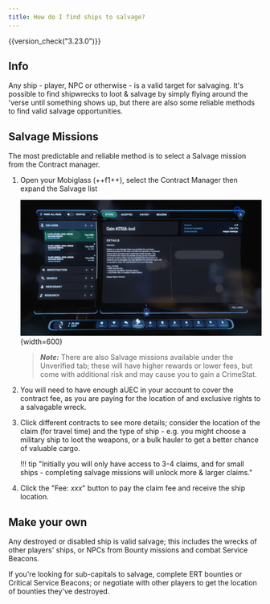 ```yaml
---
title: How do I find ships to salvage?
---
```


{{version_check("3.23.0")}}

## Info

Any ship - player, NPC or otherwise - is a valid target for salvaging. It's
possible to find shipwrecks to loot & salvage by simply flying around the
'verse until something shows up, but there are also some reliable methods to
find valid salvage opportunities.

## Salvage Missions

The most predictable and reliable method is to select a Salvage mission from the
Contract manager.

1. Open your Mobiglass (++f1++), select the Contract Manager then expand the
Salvage list

    ![Salvage Contract](./images/salvage-contract.jpg){width=600}

    > ***Note:*** There are also Salvage missions available under the Unverified
    tab; these will have higher rewards or lower fees, but come with additional
    risk and may cause you to gain a CrimeStat.

2. You will need to have enough aUEC in your account to cover the contract fee,
as you are paying for the location of and exclusive rights to a salvagable
wreck.

3. Click different contracts to see more details; consider the location of the
claim (for travel time) and the type of ship - e.g. you might choose a military
ship to loot the weapons, or a bulk hauler to get a better chance of valuable
cargo.

    <!-- markdownlint-disable-next-line MD013 -->
    !!! tip "Initially you will only have access to 3-4 claims, and for small ships - completing salvage missions will unlock more & larger claims."

4. Click the "Fee: *xxx*" button to pay the claim fee and receive the ship
location.

## Make your own

Any destroyed or disabled ship is valid salvage; this includes the wrecks of
other players' ships, or NPCs from Bounty missions and combat Service Beacons.

If you're looking for sub-capitals to salvage, complete ERT bounties or Critical
Service Beacons; or negotiate with other players to get the location of bounties
they've destroyed.
